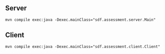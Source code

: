## Server

```
mvn compile exec:java -Dexec.mainClass="sdf.assessment.server.Main"
```

## Client

```
mvn compile exec:java -Dexec.mainClass="sdf.assessment.client.Client"
```
